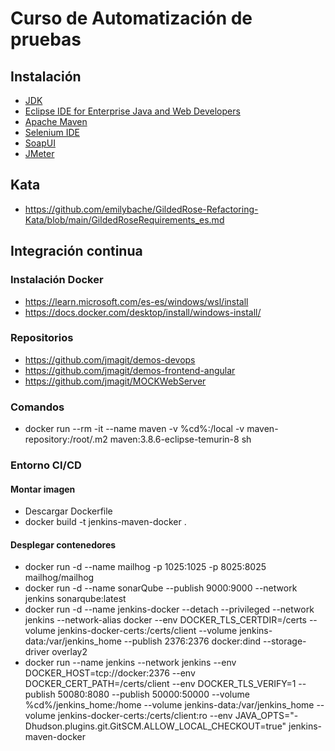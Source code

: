 # Curso de Automatización de pruebas

## Instalación

- [JDK](https://www.oracle.com/java/technologies/downloads/)
- [Eclipse IDE for Enterprise Java and Web Developers](https://www.eclipse.org/downloads/packages/release/2023-09/r/eclipse-ide-enterprise-java-and-web-developers)
- [Apache Maven](https://maven.apache.org/download.cgi)
- [Selenium IDE](https://chromewebstore.google.com/detail/selenium-ide/mooikfkahbdckldjjndioackbalphokd)
- [SoapUI](https://www.soapui.org/downloads/soapui/)
- [JMeter](https://jmeter.apache.org/download_jmeter.cgi)

## Kata

- https://github.com/emilybache/GildedRose-Refactoring-Kata/blob/main/GildedRoseRequirements_es.md

## Integración continua

### Instalación Docker

- https://learn.microsoft.com/es-es/windows/wsl/install
- https://docs.docker.com/desktop/install/windows-install/

### Repositorios

- https://github.com/jmagit/demos-devops
- https://github.com/jmagit/demos-frontend-angular
- https://github.com/jmagit/MOCKWebServer

### Comandos

- docker run --rm -it --name maven -v %cd%:/local -v maven-repository:/root/.m2 maven:3.8.6-eclipse-temurin-8 sh

### Entorno CI/CD

#### Montar imagen

- Descargar Dockerfile
- docker build -t jenkins-maven-docker .

#### Desplegar contenedores

- docker run -d --name mailhog -p 1025:1025 -p 8025:8025 mailhog/mailhog
- docker run -d --name sonarQube --publish 9000:9000 --network jenkins sonarqube:latest
- docker run -d --name jenkins-docker --detach --privileged --network jenkins --network-alias docker --env DOCKER_TLS_CERTDIR=/certs --volume jenkins-docker-certs:/certs/client --volume jenkins-data:/var/jenkins_home --publish 2376:2376 docker:dind --storage-driver overlay2
- docker run --name jenkins --network jenkins --env DOCKER_HOST=tcp://docker:2376 --env DOCKER_CERT_PATH=/certs/client --env DOCKER_TLS_VERIFY=1 --publish 50080:8080 --publish 50000:50000 --volume %cd%/jenkins_home:/home --volume jenkins-data:/var/jenkins_home --volume jenkins-docker-certs:/certs/client:ro --env JAVA_OPTS="-Dhudson.plugins.git.GitSCM.ALLOW_LOCAL_CHECKOUT=true" jenkins-maven-docker
